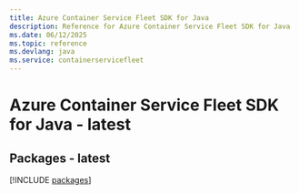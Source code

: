 ```yaml
---
title: Azure Container Service Fleet SDK for Java
description: Reference for Azure Container Service Fleet SDK for Java
ms.date: 06/12/2025
ms.topic: reference
ms.devlang: java
ms.service: containerservicefleet
---
```

# Azure Container Service Fleet SDK for Java - latest
## Packages - latest
[!INCLUDE [packages](container-service-fleet-index.md)]